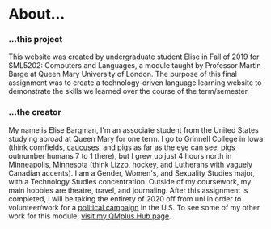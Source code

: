 <h1>About...</h1>

<h3>...this project</h3>
<p>This website was created by undergraduate student Elise in Fall of 2019 for SML5202: Computers and Languages, a module taught by Professor Martin Barge at Queen Mary University of London. The purpose of this final assignment was to create a technology-driven language learning website to demonstrate the skills we learned over the course of the term/semester. </p>

<h3>...the creator</h3>
<p> My name is Elise Bargman, I'm an associate student from the United States studying abroad at Queen Mary for one term. I go to Grinnell College in Iowa (think cornfields, <a href="https://en.wikipedia.org/wiki/Iowa_caucuses">caucuses</a>, and pigs as far as the eye can see: pigs outnumber humans 7 to 1 there), but I grew up just 4 hours north in Minneapolis, Minnesota (think Lizzo, hockey, and Lutherans with vaguely Canadian accents). I am a Gender, Women's, and Sexuality Studies major, with a Technology Studies concentration. Outside of my coursework, my main hobbies are theatre, travel, and journaling. After this assignment is completed, I will be taking the entirety of 2020 off from uni in order to volunteer/work for a <a href="https://peteforamerica.com/">political campaign</a> in the U.S.  To see some of my other work for this module, <a href="https://hub.qmplus.qmul.ac.uk/view/view.php?t=BlVCoQMytN62pUugWKPY">visit my QMplus Hub page</a>.
</p>
